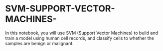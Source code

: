 # SVM-SUPPORT-VECTOR-MACHINES-
In this notebook, you will use SVM (Support Vector Machines) to build and train a model using human cell records, and classify cells to whether the samples are benign or malignant.
